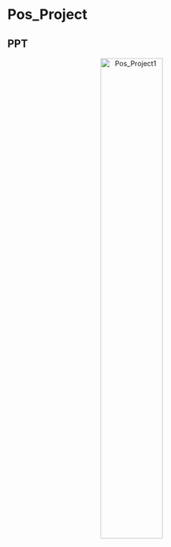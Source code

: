 # Pos_Project

## PPT
<center>
<img src="https://user-images.githubusercontent.com/73145516/103860485-0a064e00-50ff-11eb-8dda-b58d13abc859.JPG" alt="Pos_Project1" width="50%"></img>
</center>
